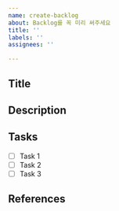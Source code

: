 ```yaml
---
name: create-backlog
about: Backlog를 꼭 미리 써주세요
title: ''
labels: ''
assignees: ''

---
```


## Title

<!--
제목
-->

## Description

<!--
당신이 할 일에 대한 설명.
-->

## Tasks

- [ ] Task 1
- [ ] Task 2
- [ ] Task 3

## References

<!--
-[link text](link address)
-->
